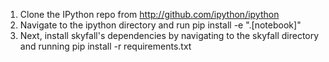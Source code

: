 1. Clone the IPython repo from http://github.com/ipython/ipython
2. Navigate to the ipython directory and run pip install -e ".[notebook]"
3. Next, install skyfall's dependencies by navigating to the skyfall directory and running pip install -r requirements.txt